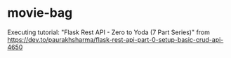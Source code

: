# movie-bag

Executing tutorial: "Flask Rest API - Zero to Yoda (7 Part Series)"
from <https://dev.to/paurakhsharma/flask-rest-api-part-0-setup-basic-crud-api-4650>
